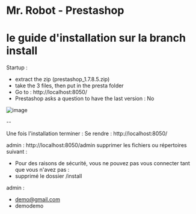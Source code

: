 # Mr. Robot - Prestashop 

# le guide d'installation sur la branch install

Startup : 
- extract the zip (prestashop_1.7.8.5.zip) 
- take the 3 files, then put in the presta folder 
- Go to : http://localhost:8050/ 
- Prestashop asks a question to have the last version : No 

![image](https://user-images.githubusercontent.com/38507456/173034040-b516650b-90d0-4a5b-b34a-89805ed89664.png)

-- 

Une fois l'installation terminer : 
Se rendre : http://localhost:8050/

admin : http://localhost:8050/admin
supprimer les fichiers ou répertoires suivant : 
  - Pour des raisons de sécurité, vous ne pouvez pas vous connecter tant que vous n'avez pas :
  - supprimé le dossier /install

admin : 
- demo@gmail.com 
- demodemo
